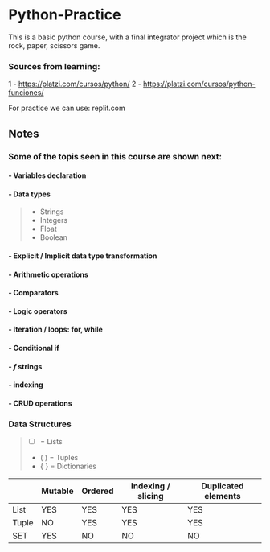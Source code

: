 # Python-Practice

This is a basic python course, with a final integrator project which is the rock, paper, scissors game.


### Sources from learning:

1 - https://platzi.com/cursos/python/
2 - https://platzi.com/cursos/python-funciones/

For practice we can use:
replit.com



## Notes

### Some of the topis seen in this course are shown next:

#### - Variables declaration

#### - Data types
>- Strings
>- Integers
>- Float
>- Boolean

#### - Explicit / Implicit data type transformation
#### - Arithmetic operations
#### - Comparators
#### - Logic operators
#### - Iteration / loops: for, while
#### - Conditional if
#### - _f_ strings
#### - indexing
#### - CRUD operations


### Data Structures
>- [  ] = Lists
>- ( ) = Tuples
>- { } = Dictionaries
 
| 	       | Mutable  	 | Ordered  	 | Indexing / slicing  	 | Duplicated elements  	 |
|---------|------------|------------|-----------------------|------------------------|
| List  	 | 	   YES    | YES	       | 	YES                  | YES	                   |
| Tuple	  | 	NO        | 	YES       | 	YES                  | 	 YES                  |
| SET     | 	 YES      | 	 NO       | 	 NO                  | 	 NO                   |